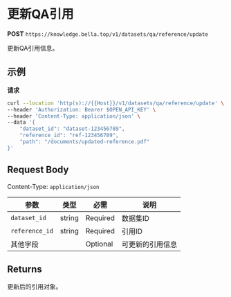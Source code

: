 # 更新QA引用

**POST** `https://knowledge.bella.top/v1/datasets/qa/reference/update`

更新QA引用信息。

## 示例

**请求**
```bash
curl --location 'http(s)://{{Host}}/v1/datasets/qa/reference/update' \
--header 'Authorization: Bearer $OPEN_API_KEY' \
--header 'Content-Type: application/json' \
--data '{
    "dataset_id": "dataset-123456789",
    "reference_id": "ref-123456789",
    "path": "/documents/updated-reference.pdf"
}'
```

## Request Body
Content-Type: `application/json`

| 参数 | 类型 | 必需 | 说明 |
|-----|------|------|------|
| `dataset_id` | string | Required | 数据集ID |
| `reference_id` | string | Required | 引用ID |
| 其他字段 | | Optional | 可更新的引用信息 |

## Returns
更新后的引用对象。
